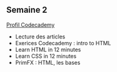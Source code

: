 ## Semaine 2

[Profil Codecademy](https://www.codecademy.com/users/Aleetheia/achievements)

* Lecture des articles  
* Exerices Codecademy : intro to HTML  
* Learn HTML in 12 minutes
* Learn CSS in 12 minutes
* PrimFX : HTML, les bases

